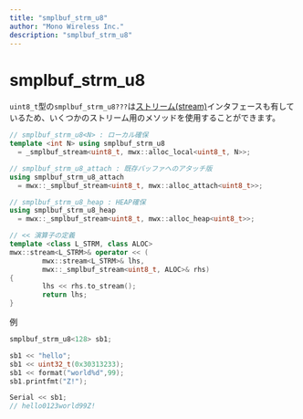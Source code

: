 ```yaml
---
title: "smplbuf_strm_u8"
author: "Mono Wireless Inc."
description: "smplbuf_strm_u8"
---
```


# smplbuf\_strm\_u8

`uint8_t`型の`smplbuf_strm_u8???`は[ストリーム(stream)](../twe-stream/)インタフェースも有しているため、いくつかのストリーム用のメソッドを使用することができます。

```cpp
// smplbuf_strm_u8<N> : ローカル確保
template <int N> using smplbuf_strm_u8 
  = _smplbuf_stream<uint8_t, mwx::alloc_local<uint8_t, N>>;

// smplbuf_strm_u8_attach : 既存バッファへのアタッチ版
using smplbuf_strm_u8_attach 
  = mwx::_smplbuf_stream<uint8_t, mwx::alloc_attach<uint8_t>>;

// smplbuf_strm_u8_heap : HEAP確保
using smplbuf_strm_u8_heap 
  = mwx::_smplbuf_stream<uint8_t, mwx::alloc_heap<uint8_t>>;

// << 演算子の定義
template <class L_STRM, class ALOC>
mwx::stream<L_STRM>& operator << (
        mwx::stream<L_STRM>& lhs, 
        mwx::_smplbuf_stream<uint8_t, ALOC>& rhs)
{
		lhs << rhs.to_stream();
		return lhs;
}
```



例

```cpp
smplbuf_strm_u8<128> sb1;

sb1 << "hello";
sb1 << uint32_t(0x30313233);
sb1 << format("world%d",99);
sb1.printfmt("Z!");

Serial << sb1;
// hello0123world99Z!
```

